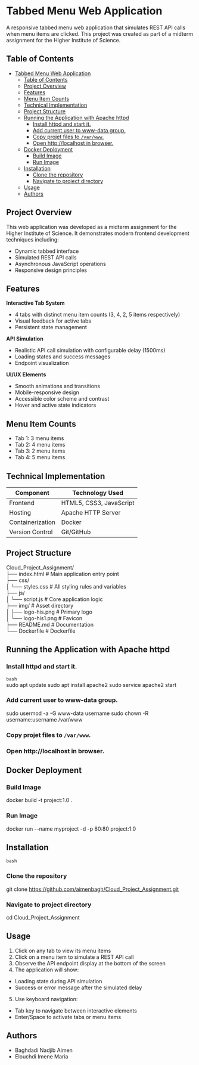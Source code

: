 # Tabbed Menu Web Application

A responsive tabbed menu web application that simulates REST API calls when menu items are clicked. This project was created as part of a midterm assignment for the Higher Institute of Science.

## Table of Contents

- [Tabbed Menu Web Application](#tabbed-menu-web-application)
  - [Table of Contents](#table-of-contents)
  - [Project Overview](#project-overview)
  - [Features](#features)
  - [Menu Item Counts](#menu-item-counts)
  - [Technical Implementation](#technical-implementation)
  - [Project Structure](#project-structure)
  - [Running the Application with Apache httpd](#running-the-application-with-apache-httpd)
    - [Install httpd and start it.](#install-httpd-and-start-it)
    - [Add current user to www-data group.](#add-current-user-to-www-data-group)
    - [Copy projet files to `/var/www`.](#copy-projet-files-to-varwww)
    - [Open http://localhost in browser.](#open-httplocalhost-in-browser)
  - [Docker Deployment](#docker-deployment)
    - [Build Image](#build-image)
    - [Run Image](#run-image)
  - [Installation](#installation)
    - [Clone the repository ](#clone-the-repository-)
    - [Navigate to project directory](#navigate-to-project-directory)
  - [Usage](#usage)
  - [Authors](#authors)

## Project Overview

This web application was developed as a midterm assignment for the Higher Institute of Science. It demonstrates modern frontend development techniques including:

- Dynamic tabbed interface
- Simulated REST API calls
- Asynchronous JavaScript operations
- Responsive design principles

## Features

 **Interactive Tab System**  
- 4 tabs with distinct menu item counts (3, 4, 2, 5 items respectively)
- Visual feedback for active tabs
- Persistent state management

 **API Simulation**  
- Realistic API call simulation with configurable delay (1500ms)
- Loading states and success messages
- Endpoint visualization

 **UI/UX Elements**  
- Smooth animations and transitions
- Mobile-responsive design
- Accessible color scheme and contrast
- Hover and active state indicators

## Menu Item Counts

- Tab 1: 3 menu items
- Tab 2: 4 menu items
- Tab 3: 2 menu items
- Tab 4: 5 menu items

## Technical Implementation

| Component        | Technology Used         |
|------------------|-------------------------|
| Frontend         | HTML5, CSS3, JavaScript |
| Hosting          | Apache HTTP Server      |
| Containerization | Docker                  |
| Version Control  | Git/GitHub              |

## Project Structure

Cloud_Project_Assignment/ <br/>
├── index.html         # Main application entry point <br/>
├── css/ <br/>
│   └── styles.css     # All styling rules and variables <br/>
├── js/ <br/>
│   └── script.js      # Core application logic <br/>
├── img/               # Asset directory <br/>
│   ├── logo-his.png   # Primary logo <br/>
│   └── logo-his1.png  # Favicon <br/>
├── README.md          # Documentation <br/>
└── Dockerfile          # Dockerfile <br/>

## Running the Application with Apache httpd
### Install httpd and start it.
```bash ``` <br/>
sudo apt update
sudo apt install apache2
sudo service apache2 start

### Add current user to www-data group.
sudo usermod -a -G www-data username
sudo chown -R username:username /var/www

### Copy projet files to `/var/www`.

### Open http://localhost in browser.

## Docker Deployment

### Build Image
docker build -t project:1.0 .

### Run Image
docker run --name myproject -d -p 80:80 project:1.0

## Installation

```bash ``` <br/>
### Clone the repository <br/> 
git clone https://github.com/aimenbagh/Cloud_Project_Assignment.git <br/>
### Navigate to project directory<br/> 
cd Cloud_Project_Assignment  

## Usage

1. Click on any tab to view its menu items<br/>
2. Click on a menu item to simulate a REST API call<br/>
3. Observe the API endpoint display at the bottom of the screen<br/>
4. The application will show:<br/>
- Loading state during API simulation<br/>
- Success or error message after the simulated delay<br/>
5. Use keyboard navigation:<br/>
- Tab key to navigate between interactive elements<br/>
- Enter/Space to activate tabs or menu items<br/>

## Authors

- Baghdadi Nadjib Aimen 
- Elouchdi Imene Maria 